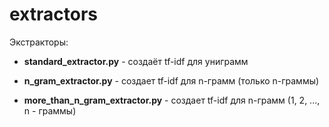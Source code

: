 # extractors

Экстракторы:

* __standard_extractor.py__ - создаёт tf-idf для униграмм

* __n_gram_extractor.py__ - создает tf-idf для n-грамм (только n-граммы)

* __more_than_n_gram_extractor.py__ - создает tf-idf для n-грамм (1, 2, ..., n - граммы)

